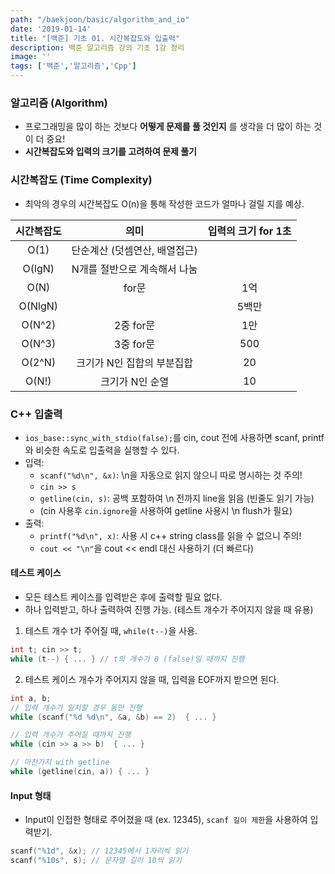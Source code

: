 ```yaml
---
path: "/baekjoon/basic/algorithm_and_io"
date: '2019-01-14'
title: "[백준] 기초 01. 시간복잡도와 입출력"
description: 백준 알고리즘 강의 기초 1강 정리
image: ''
tags: ['백준','알고리즘','Cpp']
---
```


### 알고리즘 (Algorithm)
- 프로그래밍을 많이 하는 것보다 __어떻게 문제를 풀 것인지__ 를 생각을 더 많이 하는 것이 더 중요!
- __시간복잡도와 입력의 크기를 고려하여 문제 풀기__

### 시간복잡도 (Time Complexity)
- 최악의 경우의 시간복잡도 O(n)을 통해 작성한 코드가 얼마나 걸릴 지를 예상.

| 시간복잡도 | 의미 | 입력의 크기 for 1초 |
:----------:|:----:|:-----------------:|
| O(1) | 단순계산 (덧셈연산, 배열접근)|  |
| O(lgN) | N개를 절반으로 계속해서 나눔|  |
| O(N) | for문 | 1억 |
| O(NlgN) |  | 5백만 |
| O(N^2) | 2중 for문 | 1만 |
| O(N^3) | 3중 for문 | 500 |
| O(2^N) | 크기가 N인 집합의 부분집합 | 20 |
| O(N!) | 크기가 N인 순열 | 10 |

### C++ 입출력
- `ios_base::sync_with_stdio(false);`를 cin, cout 전에 사용하면 scanf, printf와 비슷한 속도로 입출력을 실행할 수 있다.
- 입력: 
    - `scanf("%d\n", &x)`: \n을 자동으로 읽지 않으니 따로 명시하는 것 주의!
    - `cin >> s`
    - `getline(cin, s)`: 공백 포함하여 \n 전까지 line을 읽음 (빈줄도 읽기 가능)
    - (cin 사용후 `cin.ignore`을 사용하여 getline 사용시 \n flush가 필요)
- 출력:
    - `printf("%d\n", x)`: 사용 시 c++ string class를 읽을 수 없으니 주의!
    - `cout << "\n"`을 cout << endl 대신 사용하기 (더 빠르다)

#### 테스트 케이스
- 모든 테스트 케이스를 입력받은 후에 출력할 필요 없다. 
- 하나 입력받고, 하나 출력하여 진행 가능. (테스트 개수가 주어지지 않을 때 유용)

1. 테스트 개수 t가 주어질 때, `while(t--)`을 사용.
```cpp
int t; cin >> t;
while (t--) { ... } // t의 개수가 0 (false)일 때까지 진행
```
2.  테스트 케이스 개수가 주어지지 않을 때, 입력을 EOF까지 받으면 된다.
```cpp
int a, b;
// 입력 개수가 일치할 경우 동안 진행
while (scanf("%d %d\n", &a, &b) == 2)  { ... } 
```
```cpp
// 입력 개수가 주어질 때까지 진행
while (cin >> a >> b)  { ... } 
```
```cpp
// 마찬가지 with getline
while (getline(cin, a)) { ... } 
```

#### Input 형태
- Input이 인접한 형태로 주어졌을 때 (ex. 12345), `scanf 길이 제한`을 사용하여 입력받기.
```cpp
scanf("%1d", &x); // 12345에서 1자리씩 읽기
scanf("%10s", s); // 문자열 길이 10씩 읽기
```